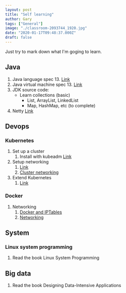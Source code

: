 ```yaml
---
layout: post
title: "Self learning"
author: Gary
tags: ["General"]
image: "./classroom-2093744_1920.jpg"
date: "2020-01-17T09:48:37.000Z"
draft: false
---
```


Just try to mark down what I'm goging to learn.

## Java
1. Java language spec 13. [Link](https://docs.oracle.com/javase/specs/jls/se13/html/index.html)
2. Java virtual machine spec 13. [Link](https://docs.oracle.com/javase/specs/jvms/se13/html/index.html)
3. JDK source code:
    * Learn collections (basic)
        * List, ArrayList, LinkedList
        * Map, HashMap, etc (to complete)
4. Netty [Link](https://github.com/netty/netty/)

## Devops
### Kubernetes
1. Set up a cluster
    1. Install with kubeadm [Link](https://kubernetes.io/docs/setup/production-environment/tools/kubeadm/install-kubeadm/)
2. Setup networking
    1. [Link](https://kubernetes.io/docs/concepts/services-networking/endpoint-slices/)
    2. [Cluster networking](https://kubernetes.io/docs/concepts/cluster-administration/networking/)
3. Extend Kubernetes
    1. [Link](https://kubernetes.io/docs/concepts/extend-kubernetes/extend-cluster/)
### Docker
1. Networking
    1. [Docker and IPTables](https://docs.docker.com/network/iptables/)
    2. [Networking](https://success.docker.com/article/networking)

## System
### Linux system programming
1. Read the book Linux System Programming

## Big data
1. Read the book Designing Data-Intensive Applications
